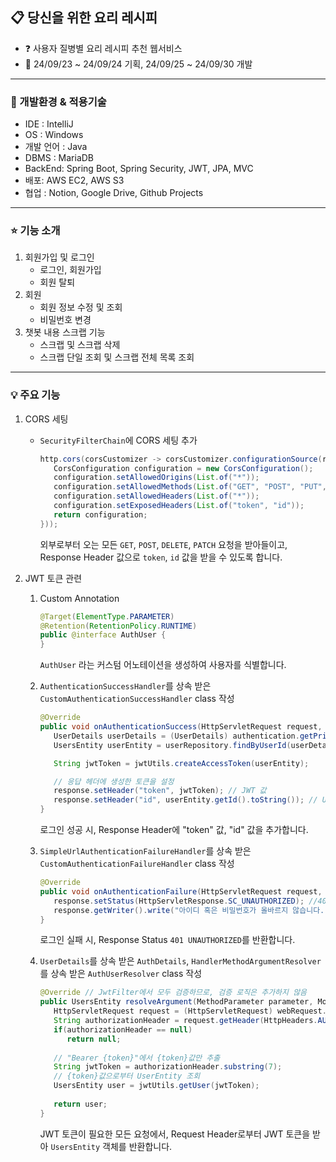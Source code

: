 ## 📋 당신을 위한 요리 레시피
- ❓ 사용자 질병별 요리 레시피 추천 웹서비스
- 📆 24/09/23 ~ 24/09/24 기획, 24/09/25 ~ 24/09/30 개발

---

### 📎 개발환경 & 적용기술
- IDE : IntelliJ
- OS : Windows
- 개발 언어 : Java
- DBMS : MariaDB
- BackEnd: Spring Boot, Spring Security, JWT, JPA, MVC
- 배포: AWS EC2, AWS S3
- 협업 : Notion, Google Drive, Github Projects

---

### ⭐ 기능 소개
1. 회원가입 및 로그인
   - 로그인, 회원가입
   - 회원 탈퇴
2. 회원
   - 회원 정보 수정 및 조회
   - 비밀번호 변경
3. 챗봇 내용 스크랩 기능
   - 스크랩 및 스크랩 삭제
   - 스크랩 단일 조회 및 스크랩 전체 목록 조회

---

### 💡 주요 기능
1. CORS 세팅
   - `SecurityFilterChain`에 CORS 세팅 추가
      ```java
      http.cors(corsCustomizer -> corsCustomizer.configurationSource(request -> {
         CorsConfiguration configuration = new CorsConfiguration();
         configuration.setAllowedOrigins(List.of("*"));
         configuration.setAllowedMethods(List.of("GET", "POST", "PUT", "DELETE", "PATCH"));
         configuration.setAllowedHeaders(List.of("*"));
         configuration.setExposedHeaders(List.of("token", "id"));
         return configuration;
      }));
      ```
      외부로부터 오는 모든 `GET`, `POST`, `DELETE`, `PATCH` 요청을 받아들이고, Response Header 값으로 `token`, `id` 값을 받을 수 있도록 합니다.

2. JWT 토큰 관련
   1. Custom Annotation
      ```java
      @Target(ElementType.PARAMETER)
      @Retention(RetentionPolicy.RUNTIME)
      public @interface AuthUser {
      }
      ```
      `AuthUser` 라는 커스텀 어노테이션을 생성하여 사용자를 식별합니다.
   
   2. `AuthenticationSuccessHandler`를 상속 받은 `CustomAuthenticationSuccessHandler` class 작성
      ```java
      @Override
      public void onAuthenticationSuccess(HttpServletRequest request, HttpServletResponse response, Authentication authentication) throws IOException, ServletException {
         UserDetails userDetails = (UserDetails) authentication.getPrincipal();
         UsersEntity userEntity = userRepository.findByUserId(userDetails.getUsername());

         String jwtToken = jwtUtils.createAccessToken(userEntity);

         // 응답 헤더에 생성한 토큰을 설정
         response.setHeader("token", jwtToken); // JWT 값
         response.setHeader("id", userEntity.getId().toString()); // Users: ID 값(PK값)
      }
      ```
      로그인 성공 시, Response Header에 "token" 값, "id" 값을 추가합니다.
   3. `SimpleUrlAuthenticationFailureHandler`를 상속 받은 `CustomAuthenticationFailureHandler` class 작성
      ```java
      @Override
      public void onAuthenticationFailure(HttpServletRequest request, HttpServletResponse response, AuthenticationException exception) throws IOException, ServletException {
         response.setStatus(HttpServletResponse.SC_UNAUTHORIZED); //401 인증 실패
         response.getWriter().write("아이디 혹은 비밀번호가 올바르지 않습니다.");
      }
      ```
      로그인 실패 시, Response Status `401 UNAUTHORIZED`를 반환합니다.
   4. `UserDetails`를 상속 받은 `AuthDetails`, `HandlerMethodArgumentResolver`를 상속 받은 `AuthUserResolver` class 작성
      ```java
      @Override // JwtFilter에서 모두 검증하므로, 검증 로직은 추가하지 않음
      public UsersEntity resolveArgument(MethodParameter parameter, ModelAndViewContainer mavContainer, NativeWebRequest webRequest, WebDataBinderFactory binderFactory) throws Exception {
         HttpServletRequest request = (HttpServletRequest) webRequest.getNativeRequest();
         String authorizationHeader = request.getHeader(HttpHeaders.AUTHORIZATION);
         if(authorizationHeader == null)
            return null;
         
         // "Bearer {token}"에서 {token}값만 추출
         String jwtToken = authorizationHeader.substring(7);
         // {token}값으로부터 UserEntity 조회
         UsersEntity user = jwtUtils.getUser(jwtToken);
         
         return user;
      }
      ```
      JWT 토큰이 필요한 모든 요청에서, Request Header로부터 JWT 토큰을 받아 `UsersEntity` 객체를 반환합니다.